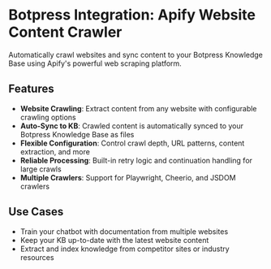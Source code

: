 # Botpress Integration: Apify Website Content Crawler

Automatically crawl websites and sync content to your Botpress Knowledge Base using Apify's powerful web scraping platform.

## Features

- **Website Crawling**: Extract content from any website with configurable crawling options
- **Auto-Sync to KB**: Crawled content is automatically synced to your Botpress Knowledge Base as files
- **Flexible Configuration**: Control crawl depth, URL patterns, content extraction, and more
- **Reliable Processing**: Built-in retry logic and continuation handling for large crawls
- **Multiple Crawlers**: Support for Playwright, Cheerio, and JSDOM crawlers

## Use Cases

- Train your chatbot with documentation from multiple websites
- Keep your KB up-to-date with the latest website content
- Extract and index knowledge from competitor sites or industry resources
